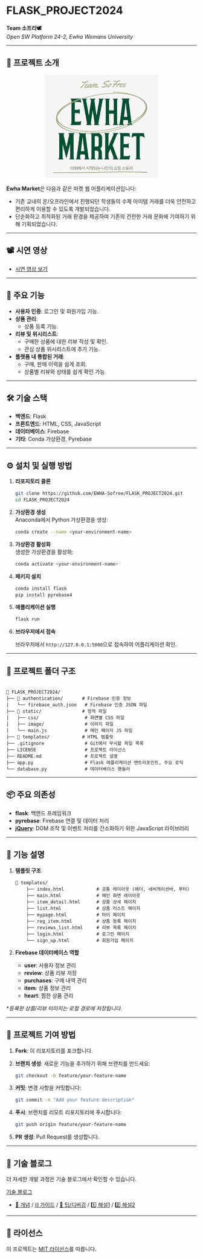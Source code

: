 # FLASK_PROJECT2024

**Team 소프리🕊️**  
*Open SW Platform 24-2, Ewha Womans University*

---

## 📌 프로젝트 소개

<p align="center">
    <img src="static/image/Readme.png" alt="리드미 대문" width="300">
</p>

**Ewha Market**은 다음과 같은 마켓 웹 어플리케이션입니다:

- 기존 교내의 온/오프라인에서 진행되던 학생들의 수제 아이템 거래를 더욱 안전하고 편리하게 이용할 수 있도록 개발되었습니다.
- 단순화하고 최적화된 거래 환경을 제공하여 기존의 건전한 거래 문화에 기여하기 위해 기획되었습니다.

---

## 📽️ 시연 영상

- [시연 영상 보기](https://www.youtube.com/)

---

## 🚀 주요 기능

- **사용자 인증**: 로그인 및 회원가입 기능.
- **상품 관리**:
  - 상품 등록 기능.
- **리뷰 및 위시리스트**:
  - 구매한 상품에 대한 리뷰 작성 및 확인.
  - 관심 상품 위시리스트에 추가 기능.
- **플랫폼 내 통합된 거래**:
  - 구매, 판매 이력을 쉽게 조회.
  - 상품별 리뷰와 상태를 쉽게 확인 가능.

---

## 🛠 기술 스택

- **백엔드**: Flask
- **프론트엔드**: HTML, CSS, JavaScript
- **데이터베이스**: Firebase
- **기타**: Conda 가상환경, Pyrebase

---

## ⚙️ 설치 및 실행 방법

1. **리포지토리 클론**

   ```bash
   git clone https://github.com/EWHA-Sofree/FLASK_PROJECT2024.git
   cd FLASK_PROJECT2024
   ```

2. **가상환경 생성**  
  Anaconda에서 Python 가상환경을 생성:

   ```bash
   conda create --name <your-environment-name>
   ```

3. **가상환경 활성화**  
  생성한 가상환경을 활성화:

   ```bash
   conda activate <your-environment-name>
   ```

4. **패키지 설치**  

   ```bash
   conda install flask
   pip install pyrebase4
   ```

5. **애플리케이션 실행**

   ```bash
   flask run
   ```

6. **브라우저에서 접속**

   브라우저에서 `http://127.0.0.1:5000`으로 접속하여 어플리케이션 확인.

---

## 📂 프로젝트 폴더 구조

```text

📂 FLASK_PROJECT2024/
├── 📂 authentication/       # Firebase 인증 정보
│   └── firebase_auth.json   # Firebase 인증 JSON 파일
├── 📂 static/               # 정적 파일
│   ├── css/                 # 화면별 CSS 파일
│   ├── image/               # 이미지 파일
│   └── main.js              # 메인 페이지 JS 파일
├── 📂 templates/            # HTML 템플릿
├── .gitignore               # Git에서 무시할 파일 목록
├── LICENSE                  # 프로젝트 라이선스
├── README.md                # 프로젝트 설명
├── app.py                   # Flask 애플리케이션 엔트리포인트, 주요 로직
└── database.py              # 데이터베이스 핸들러
```

---

## 📦 주요 의존성

- **flask**: 백엔드 프레임워크
- **pyrebase**: Firebase 연결 및 데이터 처리
- **[jQuery](https://code.jquery.com/jquery-latest.min.js)**: DOM 조작 및 이벤트 처리를 간소화하기 위한 JavaScript 라이브러리

---

## 📜 기능 설명

1. **템플릿 구조**

    ```text
    📂 templates/
        ├── index.html            # 공통 레이아웃 (헤더, 네비게이션바, 푸터)
        ├── main.html             # 메인 화면 레이아웃
        ├── item_detail.html      # 상품 상세 페이지
        ├── list.html             # 상품 리스트 페이지
        ├── mypage.html           # 마이 페이지
        ├── reg_item.html         # 상품 등록 페이지
        ├── reviews_list.html     # 리뷰 목록 페이지
        ├── login.html            # 로그인 페이지
        └── sign_up.html          # 회원가입 페이지
    ```

2. **Firebase 데이터베이스 역할**
   - **user**: 사용자 정보 관리
   - **review**: 상품 리뷰 저장
   - **purchases**: 구매 내역 관리
   - **item**: 상품 정보 관리
   - **heart**: 찜한 상품 관리  

**등록한 상품/리뷰 이미지는 로컬 경로에 저장됩니다.*

---

## 📝 프로젝트 기여 방법

1. **Fork**: 이 리포지토리를 포크합니다.
2. **브랜치 생성**: 새로운 기능을 추가하기 위해 브랜치를 만드세요:

   ```bash
   git checkout -b feature/your-feature-name
   ```

3. **커밋**: 변경 사항을 커밋합니다:

   ```bash
   git commit -m "Add your feature description"
   ```

4. **푸시**: 브랜치를 리모트 리포지토리에 푸시합니다:

   ```bash
   git push origin feature/your-feature-name
   ```

5. **PR 생성**: Pull Request를 생성합니다.

---

## 📖 기술 블로그

더 자세한 개발 과정은 기술 블로그에서 확인할 수 있습니다.

[기술 블로그](https://lying-chiller-8c1.notion.site/15103656e23f8088b328d055905c3b14)
- [📕 개념](https://lying-chiller-8c1.notion.site/15103656e23f80c08c7ef69b75f2188b) / [⛓️ 가이드](https://lying-chiller-8c1.notion.site/15103656e23f80da8e21e698428d91d8) / [🔗 팁/디버깅](https://flannel-interest-6ec.notion.site/1522b77b3a26805ebcd2caa3b5d4f72b) / [1️⃣ 해설1](https://lying-chiller-8c1.notion.site/1-15103656e23f80b389ffd8fcf8371a29) / [2️⃣ 해설2](https://lying-chiller-8c1.notion.site/2-12103656e23f8089a91ae090b017fee0)

---

## 📜 라이선스

이 프로젝트는 [MIT 라이선스](LICENSE)를 따릅니다.
